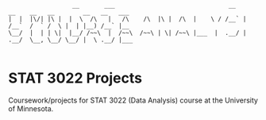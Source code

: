```  
                  __       ___                                __     __    __   __        __   __   ___ 
|  |  |\/| |\ |  |  \  /\   |   /\    /\  |\ |  /\  |    \ / /__` | /__`  /  ` /  \ |  | |__) /__` |__  
\__/  |  | | \|  |__/ /~~\  |  /~~\  /~~\ | \| /~~\ |___  |  .__/ | .__/  \__, \__/ \__/ |  \ .__/ |___ 
                                                                                                              
```  

# STAT 3022 Projects

Coursework/projects for STAT 3022 (Data Analysis) course at the University of Minnesota.
